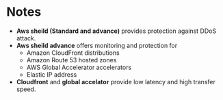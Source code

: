 # Notes
  - **Aws sheild (Standard and advance)** provides protection against DDoS attack.
  - **Aws sheild advance** offers monitoring and protection for
      - Amazon CloudFront distributions
      - Amazon Route 53 hosted zones
      - AWS Global Accelerator accelerators
      - Elastic IP address
  - **Cloudfront** and **global accelator** provide low latency and high transfer speed.
  
